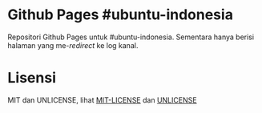 # Github Pages #ubuntu-indonesia

Repositori Github Pages untuk #ubuntu-indonesia. Sementara hanya berisi halaman
yang me-*redirect* ke log kanal.

# Lisensi

MIT dan UNLICENSE, lihat [MIT-LICENSE](MIT-LICENSE) dan [UNLICENSE](UNLICENSE)
